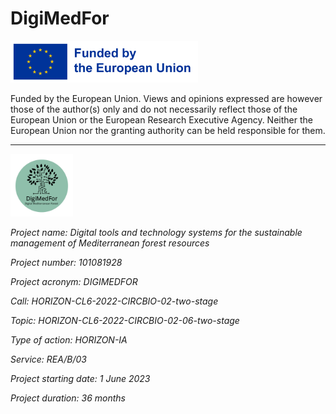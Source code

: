 # DigiMedFor

<p align="left">
  <img src="https://raw.githubusercontent.com/DigiMedFor/.github/main/images/EU_Funded.png" width="300">

Funded by the European Union. Views and opinions expressed are however those of the author(s) only and do not necessarily reflect those of the European Union or the European Research Executive Agency. Neither the European Union nor the granting authority can be held responsible for them.

<hr>

<p align="left">
  <img src="https://raw.githubusercontent.com/DigiMedFor/.github/main/images/Logo_Soft_Green_DigiMedFor.png" width="100">
</p>

 <p> 
   <i>
Project name: Digital tools and technology systems for the sustainable management of Mediterranean forest resources

Project number: 101081928

Project acronym: DIGIMEDFOR

Call: HORIZON-CL6-2022-CIRCBIO-02-two-stage

Topic: HORIZON-CL6-2022-CIRCBIO-02-06-two-stage

Type of action: HORIZON-IA

Service: REA/B/03

Project starting date: 1 June 2023

Project duration: 36 months 
</i> 
</p>
